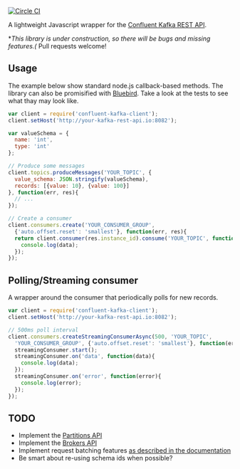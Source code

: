 [![Circle CI](https://circleci.com/gh/blikkhq/confluent-kafka-client-js.svg?style=svg)](https://circleci.com/gh/blikkhq/confluent-kafka-client-js)

A lightweight Javascript wrapper for the [Confluent Kafka REST API](http://confluent.io/docs/current/kafka-rest/docs/intro.html). 

**This library is under construction, so there will be bugs and missing features.(* Pull requests welcome!

## Usage

The example below show standard node.js callback-based methods. The library can also be promisified with [Bluebird](https://github.com/petkaantonov/bluebird). Take a look at the tests to see what thay may look like.

```javascript
var client = require('confluent-kafka-client');
client.setHost('http://your-kafka-rest-api.io:8082');

var valueSchema = {
  name: 'int',
  type: 'int'
};

// Produce some messages
client.topics.produceMessages('YOUR_TOPIC', {
  value_schema: JSON.stringify(valueSchema),
  records: [{value: 10}, {value: 100}]
}, function(err, res){
  // ...
});

// Create a consumer
client.consumers.create('YOUR_CONSUMER_GROUP', 
  {'auto.offset.reset': 'smallest'}, function(err, res){
  return client.consumer(res.instance_id).consume('YOUR_TOPIC', function(err, data){
    console.log(data);
  });
});

```

## Polling/Streaming consumer

A wrapper around the consumer that periodically polls for new records.

```javascript
var client = require('confluent-kafka-client');
client.setHost('http://your-kafka-rest-api.io:8082');

// 500ms poll interval
client.consumers.createStreamingConsumerAsync(500, 'YOUR_TOPIC', 
  'YOUR_CONSUMER_GROUP', {'auto.offset.reset': 'smallest'}, function(err, streamingConsumer){
  streamingConsumer.start();
  streamingConsumer.on('data', function(data){
    console.log(data);
  });
  streamingConsumer.on('error', function(error){
    console.log(error);
  });
});
```


## TODO

- Implement the [Partitions API](http://confluent.io/docs/current/kafka-rest/docs/api.html#partitions)
- Implement the [Brokers API](http://confluent.io/docs/current/kafka-rest/docs/api.html#brokers)
- Implement request batching features [as described in the documentation](http://confluent.io/docs/current/app-development.html#non-java-applications-rest-proxy)
- Be smart about re-using schema ids when possible?